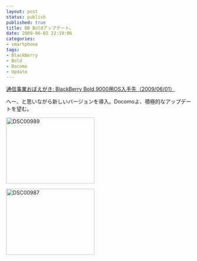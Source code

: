 ```yaml
---
layout: post
status: publish
published: true
title: BB Boldアップデート。
date: 2009-06-02 22:19:06
categories:
- smartphone
tags:
- BlackBerry
- Bold
- Docomo
- Update
---
```

<a href="http://telecommunication-memorandum.blogspot.com/2009/06/blackberry-bold-9000os20090601.html">通信事業おぼえがき: BlackBerry Bold 9000用OS入手先（2009/06/01）</a>

へー、と思いながら新しいバージョンを導入。Docomoよ、積極的なアップデートを望む。

<a title="DSC00989 by jun1456, on Flickr" href="http://www.flickr.com/photos/jun_/3589201440/"><img src="http://farm4.static.flickr.com/3651/3589201440_8b652bbcb3_m.jpg" alt="DSC00989" width="240" height="180" /></a>

<a title="DSC00987 by jun1456, on Flickr" href="http://www.flickr.com/photos/jun_/3588394245/"><img src="http://farm3.static.flickr.com/2438/3588394245_062b6a407c_m.jpg" alt="DSC00987" width="240" height="180" /></a>
